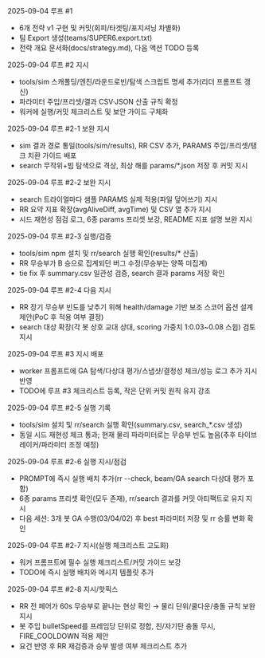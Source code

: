 2025-09-04 루프 #1
- 6개 전략 v1 구현 및 커밋(회피/타겟팅/포지셔닝 차별화)
- 팀 Export 생성(teams/SUPER6.export.txt)
- 전략 개요 문서화(docs/strategy.md), 다음 액션 TODO 등록

2025-09-04 루프 #2 지시
- tools/sim 스캐폴딩/엔진/라운드로빈/탐색 스크립트 명세 추가(리더 프롬프트 갱신)
- 파라미터 주입/프리셋/결과 CSV·JSON 산출 규칙 확정
- 워커에 실행/커밋 체크리스트 및 보안 가이드 구체화

2025-09-04 루프 #2-1 보완 지시
- sim 결과 경로 통일(tools/sim/results), RR CSV 추가, PARAMS 주입/프리셋/탱크 치환 가이드 배포
- search 무작위+빔 탐색으로 격상, 최상 해를 params/*.json 저장 후 커밋 지시

2025-09-04 루프 #2-2 보완 지시
- search 트라이얼마다 샘플 PARAMS 실제 적용(파일 덮어쓰기) 지시
- RR 요약 지표 확장(avgAliveDiff, avgTime) 및 CSV 열 추가 지시
- 시드 재현성 점검 로그, 6종 params 프리셋 보강, README 지표 설명 보완 지시

2025-09-04 루프 #2-3 실행/검증
- tools/sim npm 설치 및 rr/search 실행 확인(results/* 산출)
- RR 무승부가 B 승으로 집계되던 버그 수정(무승부는 양쪽 미집계)
- tie fix 후 summary.csv 일관성 검증, search 결과 params 저장 확인
 
2025-09-04 루프 #2-4 다음 지시
- RR 장기 무승부 빈도를 낮추기 위해 health/damage 기반 보조 스코어 옵션 설계 제안(PoC 후 적용 여부 결정)
- search 대상 확장(각 봇 상호 교대 상대, scoring 가중치 1:0.03~0.08 스윕) 검토 지시

2025-09-04 루프 #3 지시 배포
- worker 프롬프트에 GA 탐색/다상대 평가/스냅샷/결정성 체크/성능 로그 추가 지시 반영
- TODO에 루프 #3 체크리스트 등록, 작은 단위 커밋 원칙 유지 강조

2025-09-04 루프 #2-5 실행 기록
- tools/sim 설치 및 rr/search 실행 확인(summary.csv, search_*.csv 생성)
- 동일 시드 재현성 체크 통과; 현재 물리 파라미터로는 무승부 빈도 높음(추후 타이브레이커/파라미터 조정 예정)

2025-09-04 루프 #2-6 실행 지시/점검
- PROMPT에 즉시 실행 배치 추가(rr --check, beam/GA search 다상대 평가 포함)
- 6종 params 프리셋 확인(모두 존재), rr/search 결과를 커밋 아티팩트로 유지 지시
- 다음 세션: 3개 봇 GA 수행(03/04/02) 후 best 파라미터 저장 및 rr 승률 변화 확인

2025-09-04 루프 #2-7 지시(실행 체크리스트 고도화)
- 워커 프롬프트에 필수 실행 체크리스트/커밋 가이드 보강
- TODO에 즉시 실행 배치와 메시지 템플릿 추가

2025-09-04 루프 #2-8 지시/핫픽스
- RR 전 페어가 60s 무승부로 끝나는 현상 확인 → 물리 단위/쿨다운/충돌 규칙 보완 지시
- 봇 주입 bulletSpeed를 프레임당 단위로 정합, 친/자기탄 충돌 무시, FIRE_COOLDOWN 적용 제안
- 요건 반영 후 RR 재검증과 승부 발생 여부 체크리스트 추가
